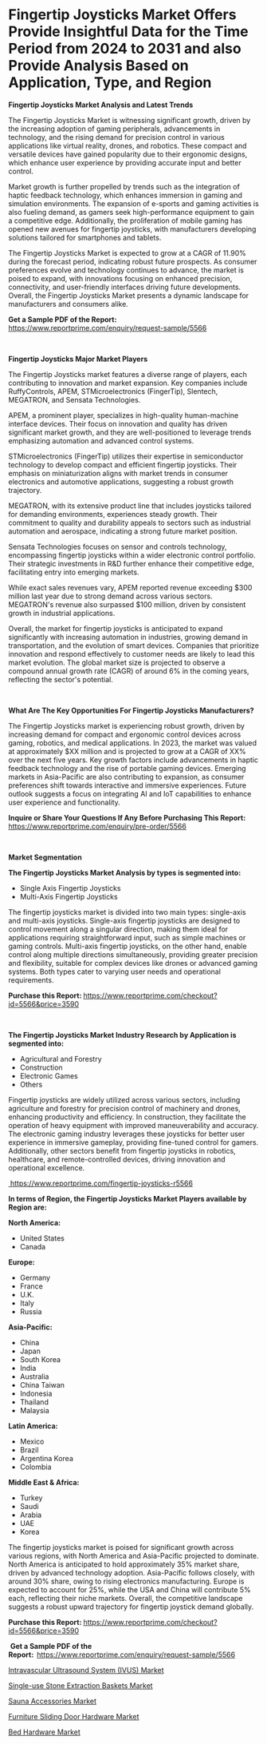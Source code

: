 <p><h1>Fingertip Joysticks Market Offers Provide Insightful Data for the Time Period from 2024 to 2031 and also Provide Analysis Based on Application, Type, and Region</h1></p><p><strong>Fingertip Joysticks Market Analysis and Latest Trends</strong></p>
<p><p>The Fingertip Joysticks Market is witnessing significant growth, driven by the increasing adoption of gaming peripherals, advancements in technology, and the rising demand for precision control in various applications like virtual reality, drones, and robotics. These compact and versatile devices have gained popularity due to their ergonomic designs, which enhance user experience by providing accurate input and better control.</p><p>Market growth is further propelled by trends such as the integration of haptic feedback technology, which enhances immersion in gaming and simulation environments. The expansion of e-sports and gaming activities is also fueling demand, as gamers seek high-performance equipment to gain a competitive edge. Additionally, the proliferation of mobile gaming has opened new avenues for fingertip joysticks, with manufacturers developing solutions tailored for smartphones and tablets.</p><p>The Fingertip Joysticks Market is expected to grow at a CAGR of 11.90% during the forecast period, indicating robust future prospects. As consumer preferences evolve and technology continues to advance, the market is poised to expand, with innovations focusing on enhanced precision, connectivity, and user-friendly interfaces driving future developments. Overall, the Fingertip Joysticks Market presents a dynamic landscape for manufacturers and consumers alike.</p></p>
<p><strong>Get a Sample PDF of the Report:&nbsp;</strong> <a href="https://www.reportprime.com/enquiry/request-sample/5566">https://www.reportprime.com/enquiry/request-sample/5566</a></p>
<p>&nbsp;</p>
<p><strong>Fingertip Joysticks Major Market Players</strong></p>
<p><p>The Fingertip Joysticks market features a diverse range of players, each contributing to innovation and market expansion. Key companies include RuffyControls, APEM, STMicroelectronics (FingerTip), Slentech, MEGATRON, and Sensata Technologies.</p><p>APEM, a prominent player, specializes in high-quality human-machine interface devices. Their focus on innovation and quality has driven significant market growth, and they are well-positioned to leverage trends emphasizing automation and advanced control systems.</p><p>STMicroelectronics (FingerTip) utilizes their expertise in semiconductor technology to develop compact and efficient fingertip joysticks. Their emphasis on miniaturization aligns with market trends in consumer electronics and automotive applications, suggesting a robust growth trajectory.</p><p>MEGATRON, with its extensive product line that includes joysticks tailored for demanding environments, experiences steady growth. Their commitment to quality and durability appeals to sectors such as industrial automation and aerospace, indicating a strong future market position.</p><p>Sensata Technologies focuses on sensor and controls technology, encompassing fingertip joysticks within a wider electronic control portfolio. Their strategic investments in R&D further enhance their competitive edge, facilitating entry into emerging markets.</p><p>While exact sales revenues vary, APEM reported revenue exceeding $300 million last year due to strong demand across various sectors. MEGATRON's revenue also surpassed $100 million, driven by consistent growth in industrial applications. </p><p>Overall, the market for fingertip joysticks is anticipated to expand significantly with increasing automation in industries, growing demand in transportation, and the evolution of smart devices. Companies that prioritize innovation and respond effectively to customer needs are likely to lead this market evolution. The global market size is projected to observe a compound annual growth rate (CAGR) of around 6% in the coming years, reflecting the sector's potential.</p></p>
<p>&nbsp;</p>
<p><strong>What Are The Key Opportunities For Fingertip Joysticks Manufacturers?</strong></p>
<p><p>The Fingertip Joysticks market is experiencing robust growth, driven by increasing demand for compact and ergonomic control devices across gaming, robotics, and medical applications. In 2023, the market was valued at approximately $XX million and is projected to grow at a CAGR of XX% over the next five years. Key growth factors include advancements in haptic feedback technology and the rise of portable gaming devices. Emerging markets in Asia-Pacific are also contributing to expansion, as consumer preferences shift towards interactive and immersive experiences. Future outlook suggests a focus on integrating AI and IoT capabilities to enhance user experience and functionality.</p></p>
<p><strong>Inquire or Share Your Questions If Any Before Purchasing This Report:</strong> <a href="https://www.reportprime.com/enquiry/pre-order/5566">https://www.reportprime.com/enquiry/pre-order/5566</a></p>
<p>&nbsp;</p>
<p><strong>Market Segmentation</strong></p>
<p><strong>The Fingertip Joysticks Market Analysis by types is segmented into:</strong></p>
<p><ul><li>Single Axis Fingertip Joysticks</li><li>Multi-Axis Fingertip Joysticks</li></ul></p>
<p><p>The fingertip joysticks market is divided into two main types: single-axis and multi-axis joysticks. Single-axis fingertip joysticks are designed to control movement along a singular direction, making them ideal for applications requiring straightforward input, such as simple machines or gaming controls. Multi-axis fingertip joysticks, on the other hand, enable control along multiple directions simultaneously, providing greater precision and flexibility, suitable for complex devices like drones or advanced gaming systems. Both types cater to varying user needs and operational requirements.</p></p>
<p><strong>Purchase this Report:&nbsp;</strong><a href="https://www.reportprime.com/checkout?id=5566&price=3590">https://www.reportprime.com/checkout?id=5566&price=3590</a></p>
<p>&nbsp;</p>
<p><strong>The Fingertip Joysticks Market Industry Research by Application is segmented into:</strong></p>
<p><ul><li>Agricultural and Forestry</li><li>Construction</li><li>Electronic Games</li><li>Others</li></ul></p>
<p><p>Fingertip joysticks are widely utilized across various sectors, including agriculture and forestry for precision control of machinery and drones, enhancing productivity and efficiency. In construction, they facilitate the operation of heavy equipment with improved maneuverability and accuracy. The electronic gaming industry leverages these joysticks for better user experience in immersive gameplay, providing fine-tuned control for gamers. Additionally, other sectors benefit from fingertip joysticks in robotics, healthcare, and remote-controlled devices, driving innovation and operational excellence.</p></p>
<p><a href="https://www.reportprime.com/fingertip-joysticks-r5566">&nbsp;https://www.reportprime.com/fingertip-joysticks-r5566</a></p>
<p><strong>In terms of Region, the Fingertip Joysticks Market Players available by Region are:</strong></p>
<p>
    <p> <strong> North America: </strong>
        <ul>
            <li>United States</li>
            <li>Canada</li>
        </ul>
        </p> 
    <p> <strong> Europe: </strong>
        <ul>
            <li>Germany</li>
            <li>France</li>
            <li>U.K.</li>
            <li>Italy</li>
            <li>Russia</li>
        </ul>
        </p> 
    <p> <strong> Asia-Pacific: </strong>
        <ul>
            <li>China</li>
            <li>Japan</li>
            <li>South Korea</li>
            <li>India</li>
            <li>Australia</li>
            <li>China Taiwan</li>
            <li>Indonesia</li>
            <li>Thailand</li>
            <li>Malaysia</li>
        </ul>
        </p> 
    <p> <strong> Latin America: </strong>
        <ul>
            <li>Mexico</li>
            <li>Brazil</li>
            <li>Argentina Korea</li>
            <li>Colombia</li>
        </ul>
        </p> 
    <p> <strong> Middle East & Africa: </strong>
        <ul>
            <li>Turkey</li>
            <li>Saudi</li>
            <li>Arabia</li>
            <li>UAE</li>
            <li>Korea</li>
        </ul>
    </p>
    </p>
<p><p>The fingertip joysticks market is poised for significant growth across various regions, with North America and Asia-Pacific projected to dominate. North America is anticipated to hold approximately 35% market share, driven by advanced technology adoption. Asia-Pacific follows closely, with around 30% share, owing to rising electronics manufacturing. Europe is expected to account for 25%, while the USA and China will contribute 5% each, reflecting their niche markets. Overall, the competitive landscape suggests a robust upward trajectory for fingertip joystick demand globally.</p></p>
<p><strong>Purchase this Report: </strong><a href="https://www.reportprime.com/checkout?id=5566&price=3590">https://www.reportprime.com/checkout?id=5566&price=3590</a></p>
<p>&nbsp;<strong>Get a Sample PDF of the Report:&nbsp;&nbsp;</strong><a href="https://www.reportprime.com/enquiry/request-sample/5566">https://www.reportprime.com/enquiry/request-sample/5566</a></p>
<p><strong></strong></p>
<p><p><a href="https://issuu.com/reportprime-2/docs/intravascular-ultrasound-system-ivu_ae4ef01ac099d2">Intravascular Ultrasound System (IVUS) Market</a></p><p><a href="https://issuu.com/reportprime-2/docs/single-use-stone-extraction-baskets_11b925bccad093">Single-use Stone Extraction Baskets Market</a></p><p><a href="https://www.linkedin.com/pulse/how-sauna-accessories-market-evolved-key-trends-regional-i9aue?trackingId=67K6HmoXS86eg%2Bx5nvRLGA%3D%3D">Sauna Accessories Market</a></p><p><a href="https://www.linkedin.com/pulse/pioneering-growth-analyzing-global-furniture-sliding-je68e?trackingId=yf3%2FJO3qSp%2BeJBcjnnzuig%3D%3D">Furniture Sliding Door Hardware Market</a></p><p><a href="https://www.linkedin.com/pulse/how-regional-markets-adapting-bed-hardware-market-innovations-9qcue?trackingId=Togwg9wiTsOtTNIYDMHSVQ%3D%3D">Bed Hardware Market</a></p></p>